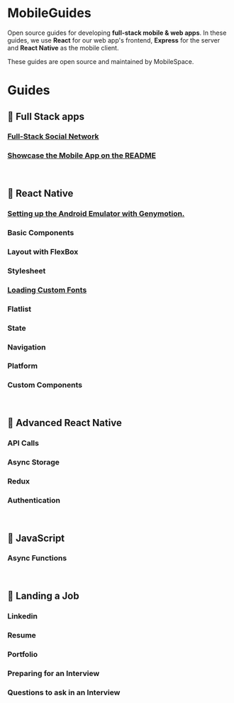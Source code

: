 # MobileGuides


Open source guides for developing **full-stack mobile & web apps**. In these guides, we use **React** for our web app's frontend, **Express** for the server and **React Native** as the mobile client.

These guides are open source and maintained by MobileSpace.

# Guides

## :dizzy: Full Stack apps

### [Full-Stack Social Network](https://github.com/mobilespace/MobileGuides/blob/master/full_stack_social_network.md)

### [Showcase the Mobile App on the README](https://github.com/mobilespace/MobileGuides/blob/master/showcase_app_readme.md)

<br />

## :100: React Native
      
### [Setting up the Android Emulator with Genymotion.](https://github.com/mobilespace/MobileGuides/blob/master/android_set_up.md)

### Basic Components

### Layout with FlexBox

### Stylesheet

### [Loading Custom Fonts](https://github.com/mobilespace/MobileGuides/blob/master/font_guide.md)

### Flatlist

### State

### Navigation

### Platform

### Custom Components

<br />

## :rocket: Advanced React Native

### API Calls

### Async Storage

### Redux

### Authentication

<br />

## :open_book: JavaScript

### Async Functions 

<br />

## :money_with_wings: Landing a Job

### Linkedin

### Resume

### Portfolio

### Preparing for an Interview

### Questions to ask in an Interview
